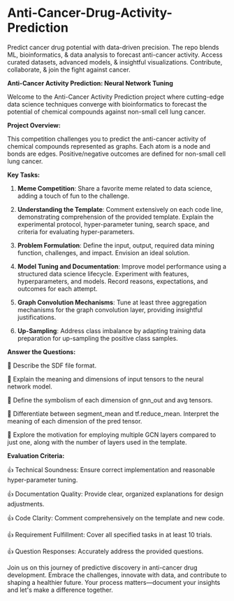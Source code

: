 # Anti-Cancer-Drug-Activity-Prediction
Predict cancer drug potential with data-driven precision. The repo blends ML, bioinformatics, &amp; data analysis to forecast anti-cancer activity. Access curated datasets, advanced models, &amp; insightful visualizations. Contribute, collaborate, &amp; join the fight against cancer.

**Anti-Cancer Activity Prediction: Neural Network Tuning**

Welcome to the Anti-Cancer Activity Prediction project where cutting-edge data science techniques converge with bioinformatics to forecast the potential of chemical compounds against non-small cell lung cancer.

**Project Overview:**

This competition challenges you to predict the anti-cancer activity of chemical compounds represented as graphs. Each atom is a node and bonds are edges. Positive/negative outcomes are defined for non-small cell lung cancer.

**Key Tasks:**

1. **Meme Competition**: Share a favorite meme related to data science, adding a touch of fun to the challenge.

2. **Understanding the Template**: Comment extensively on each code line, demonstrating comprehension of the provided template. Explain the experimental protocol, hyper-parameter tuning, search space, and criteria for evaluating hyper-parameters.

3. **Problem Formulation**: Define the input, output, required data mining function, challenges, and impact. Envision an ideal solution.

4. **Model Tuning and Documentation**: Improve model performance using a structured data science lifecycle. Experiment with features, hyperparameters, and models. Record reasons, expectations, and outcomes for each attempt.

5. **Graph Convolution Mechanisms**: Tune at least three aggregation mechanisms for the graph convolution layer, providing insightful justifications.

6. **Up-Sampling**: Address class imbalance by adapting training data preparation for up-sampling the positive class samples.

**Answer the Questions:**

🌈 Describe the SDF file format.

🌈 Explain the meaning and dimensions of input tensors to the neural network model.

🌈 Define the symbolism of each dimension of gnn_out and avg tensors.

🌈 Differentiate between segment_mean and tf.reduce_mean. Interpret the meaning of each dimension of the pred tensor.

🌈 Explore the motivation for employing multiple GCN layers compared to just one, along with the number of layers used in the template.

**Evaluation Criteria:**

👍 Technical Soundness: Ensure correct implementation and reasonable hyper-parameter tuning.

👍 Documentation Quality: Provide clear, organized explanations for design adjustments.

👍 Code Clarity: Comment comprehensively on the template and new code.

👍 Requirement Fulfillment: Cover all specified tasks in at least 10 trials.

👍 Question Responses: Accurately address the provided questions.

Join us on this journey of predictive discovery in anti-cancer drug development. Embrace the challenges, innovate with data, and contribute to shaping a healthier future. Your process matters—document your insights and let's make a difference together.
